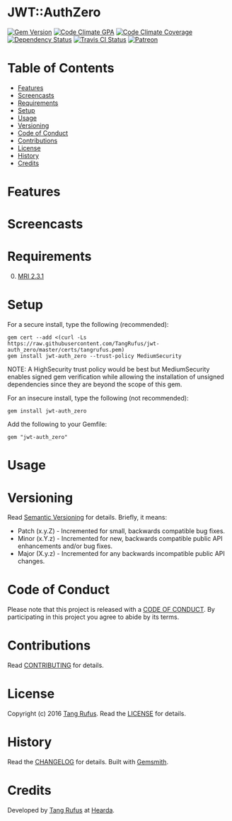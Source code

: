 # JWT::AuthZero

[![Gem Version](https://badge.fury.io/rb/jwt-auth_zero.svg)](http://badge.fury.io/rb/jwt-auth_zero)
[![Code Climate GPA](https://codeclimate.com/github/TangRufus/jwt-auth_zero.svg)](https://codeclimate.com/github/TangRufus/jwt-auth_zero)
[![Code Climate Coverage](https://codeclimate.com/github/TangRufus/jwt-auth_zero/coverage.svg)](https://codeclimate.com/github/TangRufus/jwt-auth_zero)
[![Dependency Status](https://gemnasium.com/badges/github.com/TangRufus/jwt-auth_zero.svg)](https://gemnasium.com/github.com/TangRufus/jwt-auth_zero)
[![Travis CI Status](https://secure.travis-ci.org/TangRufus/jwt-auth_zero.svg)](https://travis-ci.org/TangRufus/jwt-auth_zero)
[![Patreon](https://img.shields.io/badge/patreon-donate-brightgreen.svg)](https://www.patreon.com/)


<!-- Tocer[start]: Auto-generated, don't remove. -->

# Table of Contents

- [Features](#features)
- [Screencasts](#screencasts)
- [Requirements](#requirements)
- [Setup](#setup)
- [Usage](#usage)
- [Versioning](#versioning)
- [Code of Conduct](#code-of-conduct)
- [Contributions](#contributions)
- [License](#license)
- [History](#history)
- [Credits](#credits)

<!-- Tocer[finish]: Auto-generated, don't remove. -->

# Features

# Screencasts

# Requirements

0. [MRI 2.3.1](https://www.ruby-lang.org)

# Setup

For a secure install, type the following (recommended):

    gem cert --add <(curl -Ls https://raw.githubusercontent.com/TangRufus/jwt-auth_zero/master/certs/tangrufus.pem)
    gem install jwt-auth_zero --trust-policy MediumSecurity

NOTE: A HighSecurity trust policy would be best but MediumSecurity enables signed gem verification while
allowing the installation of unsigned dependencies since they are beyond the scope of this gem.

For an insecure install, type the following (not recommended):

    gem install jwt-auth_zero

Add the following to your Gemfile:

    gem "jwt-auth_zero"

# Usage


# Versioning

Read [Semantic Versioning](http://semver.org) for details. Briefly, it means:

- Patch (x.y.Z) - Incremented for small, backwards compatible bug fixes.
- Minor (x.Y.z) - Incremented for new, backwards compatible public API enhancements and/or bug fixes.
- Major (X.y.z) - Incremented for any backwards incompatible public API changes.

# Code of Conduct

Please note that this project is released with a [CODE OF CONDUCT](CODE_OF_CONDUCT.md). By participating in this project
you agree to abide by its terms.

# Contributions

Read [CONTRIBUTING](CONTRIBUTING.md) for details.

# License

Copyright (c) 2016 [Tang Rufus](mailto:TangRufus@gmail.com).
Read the [LICENSE](LICENSE.md) for details.

# History

Read the [CHANGELOG](CHANGELOG.md) for details.
Built with [Gemsmith](https://github.com/bkuhlmann/gemsmith).

# Credits

Developed by [Tang Rufus](https://www.github.com/TangRufus) at [Hearda](https://www.hearda.com).
